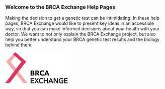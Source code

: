 ### Welcome to the BRCA Exchange Help Pages

Making the decision to get a genetic test can be intimidating. In these help pages, BRCA Exchange would like to present key ideas in an accessible way, so that you can make informed decisions about your health with your doctor. We want to not only explain the BRCA Exchange project, but also help you better understand your BRCA genetic test results and the biology behind them.







![](/assets/BRCAExLogo.png)





